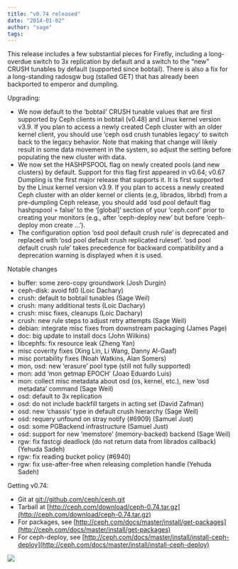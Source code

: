 ```yaml
---
title: "v0.74 released"
date: "2014-01-02"
author: "sage"
tags: 
---
```


This release includes a few substantial pieces for Firefly, including a long-overdue switch to 3x replication by default and a switch to the “new” CRUSH tunables by default (supported since bobtail). There is also a fix for a long-standing radosgw bug (stalled GET) that has already been backported to emperor and dumpling.

Upgrading:

- We now default to the ‘bobtail’ CRUSH tunable values that are first supported by Ceph clients in bobtail (v0.48) and Linux kernel version v3.9. If you plan to access a newly created Ceph cluster with an older kernel client, you should use ‘ceph osd crush tunables legacy’ to switch back to the legacy behavior. Note that making that change will likely result in some data movement in the system, so adjust the setting before populating the new cluster with data.
- We now set the HASHPSPOOL flag on newly created pools (and new clusters) by default. Support for this flag first appeared in v0.64; v0.67 Dumpling is the first major release that supports it. It is first supported by the Linux kernel version v3.9. If you plan to access a newly created Ceph cluster with an older kernel or clients (e.g, librados, librbd) from a pre-dumpling Ceph release, you should add ‘osd pool default flag hashpspool = false’ to the ‘\[global\]’ section of your ‘ceph.conf’ prior to creating your monitors (e.g., after ‘ceph-deploy new’ but before ‘ceph-deploy mon create …’).
- The configuration option ‘osd pool default crush rule’ is deprecated and replaced with ‘osd pool default crush replicated ruleset’. ‘osd pool default crush rule’ takes precedence for backward compatibility and a deprecation warning is displayed when it is used.

Notable changes

- buffer: some zero-copy groundwork (Josh Durgin)
- ceph-disk: avoid fd0 (Loic Dachary)
- crush: default to bobtail tunables (Sage Weil)
- crush: many additional tests (Loic Dachary)
- crush: misc fixes, cleanups (Loic Dachary)
- crush: new rule steps to adjust retry attempts (Sage Weil)
- debian: integrate misc fixes from downstream packaging (James Page)
- doc: big update to install docs (John Wilkins)
- libcephfs: fix resource leak (Zheng Yan)
- misc coverity fixes (Xing Lin, Li Wang, Danny Al-Gaaf)
- misc portability fixes (Noah Watkins, Alan Somers)
- mon, osd: new ‘erasure’ pool type (still not fully supported)
- mon: add ‘mon getmap EPOCH’ (Joao Eduardo Luis)
- mon: collect misc metadata about osd (os, kernel, etc.), new ‘osd metadata’ command (Sage Weil)
- osd: default to 3x replication
- osd: do not include backfill targets in acting set (David Zafman)
- osd: new ‘chassis’ type in default crush hierarchy (Sage Weil)
- osd: requery unfound on stray notify (#6909) (Samuel Just)
- osd: some PGBackend infrastructure (Samuel Just)
- osd: support for new ‘memstore’ (memory-backed) backend (Sage Weil)
- rgw: fix fastcgi deadlock (do not return data from librados callback) (Yehuda Sadeh)
- rgw: fix reading bucket policy (#6940)
- rgw: fix use-after-free when releasing completion handle (Yehuda Sadeh)

Getting v0.74:

- Git at [git://github.com/ceph/ceph.git](http://github.com/ceph/ceph)
- Tarball at [http://ceph.com/download/ceph-0.74.tar.gz](http://ceph.com/download/ceph-0.74.tar.gz)
- For packages, see [http://ceph.com/docs/master/install/get-packages](http://ceph.com/docs/master/install/get-packages)
- For ceph-deploy, see [http://ceph.com/docs/master/install/install-ceph-deploy](http://ceph.com/docs/master/install/install-ceph-deploy)

![](http://track.hubspot.com/__ptq.gif?a=268973&k=14&bu=http://ceph.com&r=http://ceph.com/releases/v0-74-released/&bvt=rss&p=wordpress)
